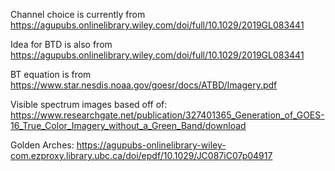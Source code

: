 Channel choice is currently from https://agupubs.onlinelibrary.wiley.com/doi/full/10.1029/2019GL083441 <br>

Idea for BTD is also from https://agupubs.onlinelibrary.wiley.com/doi/full/10.1029/2019GL083441 <br>

BT equation is from https://www.star.nesdis.noaa.gov/goesr/docs/ATBD/Imagery.pdf <br>

Visible spectrum images based off of: https://www.researchgate.net/publication/327401365_Generation_of_GOES-16_True_Color_Imagery_without_a_Green_Band/download <br>

Golden Arches: https://agupubs-onlinelibrary-wiley-com.ezproxy.library.ubc.ca/doi/epdf/10.1029/JC087iC07p04917